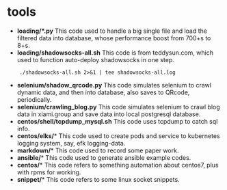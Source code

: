 # tools

- **loading/*.py**
This code used to handle a big single file and load the filtered data into database, whose performance boost from 700+s to 8+s.
- **loading/shadowsocks-all.sh**
This code is from teddysun.com, which used to function auto-deploy shadowsocks in one step.
```
    ./shadowsocks-all.sh 2>&1 | tee shadowsocks-all.log
```
- **selenium/shadow_qrcode.py**
This code simulates selenium to crawl dynamic data, and then into database, also saves to QRcode, periodically.
- **selenium/crawling_blog.py**
This code simulates selenium to crawl blog data in xiami.group and save data into local postgresql database.
- **centos/shell/tcpdump_mysql.sh**
This code uses tcpdump to catch sql info.
- **centos/elks/***
This code used to create pods and service to kubernetes logging system, say, efk logging-data.
- **markdown/***
This code used to record some paper work.
- **ansible/***
This code used to generate ansible example codes.
- **centos/***
This code refers to something automation about centos7, plus with rpms for working.
- **snippet/***
This code refers to some linux socket snippets.
